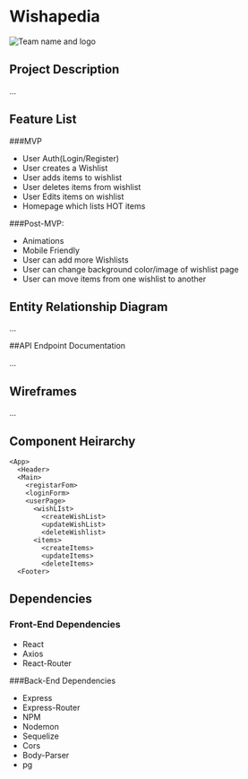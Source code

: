 # Wishapedia

![Team name and logo](https://res.cloudinary.com/du4z2ezqn/image/upload/v1573167209/20191107_164805_zysckp.jpg)


## Project Description

...

## Feature List 

###MVP
* User Auth(Login/Register)
* User creates a Wishlist
* User adds items to wishlist
* User deletes items from wishlist
* User Edits items on wishlist
* Homepage which lists HOT items 

###Post-MVP:
* Animations
* Mobile Friendly
* User can add more Wishlists
* User can change background color/image of wishlist page
* User can move items from one wishlist to another

## Entity Relationship Diagram

...

##API Endpoint Documentation

...

## Wireframes

...

## Component Heirarchy

```
<App>
  <Header>
  <Main>
    <registarFom>
    <loginForm>
    <userPage>
      <wishLIst>
        <createWishList>
        <updateWishList>
        <deleteWishlist>
      <items>
        <createItems>
        <updateItems>
        <deleteItems>
  <Footer>
```


## Dependencies

### Front-End Dependencies
* React
* Axios
* React-Router

###Back-End Dependencies
* Express
* Express-Router
* NPM
* Nodemon
* Sequelize
* Cors
* Body-Parser
* pg